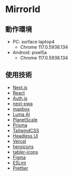 # Mirrorld

## 動作環境

- PC: surface laptop4
  - Chrome 117.0.5938.134
- Android: pixel5a
  - Chrome 117.0.5938.134

## 使用技術

- [Next.js](https://nextjs.org/)
- [React](https://react.dev/)
- [Auth.js](https://authjs.dev/)
- [next-pwa](https://github.com/DuCanhGH/next-pwa)
- [mapbox](https://www.mapbox.jp/)
- [Luma AI](https://lumalabs.ai/)
- [PlanetScale](https://planetscale.com/)
- [Prisma](https://www.prisma.io/)
- [TailwindCSS](https://tailwindcss.com/)
- [Headless UI](https://headlessui.com/)
- [Vercel](https://vercel.com/)
- [heroicons](https://heroicons.dev/)
- [tabler-icons](https://tabler-icons.io/)
- [Figma](https://www.figma.com/)
- [ESLint](https://eslint.org/)
- [Prettier](https://prettier.io/)

